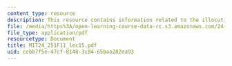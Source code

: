 ```yaml
---
content_type: resource
description: This resource contains information related to the illocutionary force.
file: /media/https%3A/open-learning-course-data-rc.s3.amazonaws.com/24-251-introduction-to-philosophy-of-language-fall-2011/ccbb7f5e47cf81483c8465baa282ea93_MIT24_251F11_lec15.pdf
file_type: application/pdf
resourcetype: Document
title: MIT24_251F11_lec15.pdf
uid: ccbb7f5e-47cf-8148-3c84-65baa282ea93
---
```

